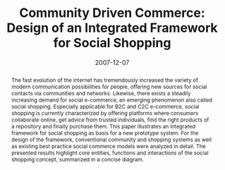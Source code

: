 ---
abstract: The fast evolution of the internet has tremendously increased the variety
  of modern communication possibilities for people, offering new sources for social
  contacts via communities and networks. Likewise, there exists a steadily increasing
  demand for social e-commerce, an emerging phenomenon also called social shopping.
  Especially applicable for B2C and C2C e-commerce, social shopping is currently characterized
  by offering platforms where consumers collaborate online, get advice from trusted
  individuals, find the right products of a repository and finally purchase them.
  This paper illustrates an integrated framework for social shopping as basis for
  a new prototype system. For the design of the framework, conventional community
  and shopping systems as well as existing best practice social commerce models were
  analyzed in detail. The presented results highlight core entities, functions and
  interactions of the social shopping concept, summarized in a concise diagram.
authors:
- Peter Leitner
- Thomas Grechenig
date: '2007-12-07'
featured: false
links:
- name: Publik
  url: https://publik.tuwien.ac.at/showentry.php?ID=141550&lang=2
publication: 'Poster: IADIS International Conference E-Commerce 2007, Algarve, Portugal;
  07.12.2007 - 09.12.2007; in: "Proceedings of the IADIS International Conference
  E-Commerce 2007", S. Krishnamurthy, P. Isaias (Hrg.); IADIS Press, (2007), ISBN:
  978-972-8924-49-2; S. 353 - 356'
publication_types:
- '1'
publishDate: '2007-12-07'
title: 'Community Driven Commerce: Design of an Integrated Framework for Social Shopping'
url_pdf: ''
---
